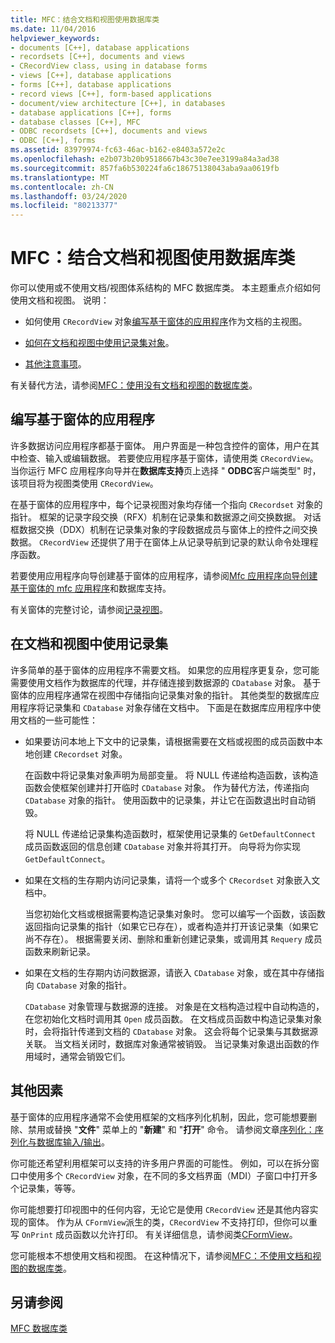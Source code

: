 ```yaml
---
title: MFC：结合文档和视图使用数据库类
ms.date: 11/04/2016
helpviewer_keywords:
- documents [C++], database applications
- recordsets [C++], documents and views
- CRecordView class, using in database forms
- views [C++], database applications
- forms [C++], database applications
- record views [C++], form-based applications
- document/view architecture [C++], in databases
- database applications [C++], forms
- database classes [C++], MFC
- ODBC recordsets [C++], documents and views
- ODBC [C++], forms
ms.assetid: 83979974-fc63-46ac-b162-e8403a572e2c
ms.openlocfilehash: e2b073b20b9518667b43c30e7ee3199a84a3ad38
ms.sourcegitcommit: 857fa6b530224fa6c18675138043aba9aa0619fb
ms.translationtype: MT
ms.contentlocale: zh-CN
ms.lasthandoff: 03/24/2020
ms.locfileid: "80213377"
---
```

# <a name="mfc-using-database-classes-with-documents-and-views"></a>MFC：结合文档和视图使用数据库类

你可以使用或不使用文档/视图体系结构的 MFC 数据库类。 本主题重点介绍如何使用文档和视图。 说明：

- 如何使用 `CRecordView` 对象[编写基于窗体的应用程序](#_core_writing_a_form.2d.based_application)作为文档的主视图。

- [如何在文档和视图中使用记录集对象](#_core_using_recordsets_in_documents_and_views)。

- [其他注意事项](#_core_other_factors)。

有关替代方法，请参阅[MFC：使用没有文档和视图的数据库类](../data/mfc-using-database-classes-without-documents-and-views.md)。

##  <a name="writing-a-form-based-application"></a><a name="_core_writing_a_form.2d.based_application"></a>编写基于窗体的应用程序

许多数据访问应用程序都基于窗体。 用户界面是一种包含控件的窗体，用户在其中检查、输入或编辑数据。 若要使应用程序基于窗体，请使用类 `CRecordView`。 当你运行 MFC 应用程序向导并在**数据库支持**页上选择 " **ODBC**客户端类型" 时，该项目将为视图类使用 `CRecordView`。

在基于窗体的应用程序中，每个记录视图对象均存储一个指向 `CRecordset` 对象的指针。 框架的记录字段交换（RFX）机制在记录集和数据源之间交换数据。 对话框数据交换（DDX）机制在记录集对象的字段数据成员与窗体上的控件之间交换数据。 `CRecordView` 还提供了用于在窗体上从记录导航到记录的默认命令处理程序函数。

若要使用应用程序向导创建基于窗体的应用程序，请参阅[Mfc 应用程序向导](../mfc/reference/database-support-mfc-application-wizard.md)[创建基于窗体的 mfc 应用程序](../mfc/reference/creating-a-forms-based-mfc-application.md)和数据库支持。

有关窗体的完整讨论，请参阅[记录视图](../data/record-views-mfc-data-access.md)。

##  <a name="using-recordsets-in-documents-and-views"></a><a name="_core_using_recordsets_in_documents_and_views"></a>在文档和视图中使用记录集

许多简单的基于窗体的应用程序不需要文档。 如果您的应用程序更复杂，您可能需要使用文档作为数据库的代理，并存储连接到数据源的 `CDatabase` 对象。 基于窗体的应用程序通常在视图中存储指向记录集对象的指针。 其他类型的数据库应用程序将记录集和 `CDatabase` 对象存储在文档中。 下面是在数据库应用程序中使用文档的一些可能性：

- 如果要访问本地上下文中的记录集，请根据需要在文档或视图的成员函数中本地创建 `CRecordset` 对象。

   在函数中将记录集对象声明为局部变量。 将 NULL 传递给构造函数，该构造函数会使框架创建并打开临时 `CDatabase` 对象。 作为替代方法，传递指向 `CDatabase` 对象的指针。 使用函数中的记录集，并让它在函数退出时自动销毁。

   将 NULL 传递给记录集构造函数时，框架使用记录集的 `GetDefaultConnect` 成员函数返回的信息创建 `CDatabase` 对象并将其打开。 向导将为你实现 `GetDefaultConnect`。

- 如果在文档的生存期内访问记录集，请将一个或多个 `CRecordset` 对象嵌入文档中。

   当您初始化文档或根据需要构造记录集对象时。 您可以编写一个函数，该函数返回指向记录集的指针（如果它已存在），或者构造并打开该记录集（如果它尚不存在）。 根据需要关闭、删除和重新创建记录集，或调用其 `Requery` 成员函数来刷新记录。

- 如果在文档的生存期内访问数据源，请嵌入 `CDatabase` 对象，或在其中存储指向 `CDatabase` 对象的指针。

   `CDatabase` 对象管理与数据源的连接。 对象是在文档构造过程中自动构造的，在您初始化文档时调用其 `Open` 成员函数。 在文档成员函数中构造记录集对象时，会将指针传递到文档的 `CDatabase` 对象。 这会将每个记录集与其数据源关联。 当文档关闭时，数据库对象通常被销毁。 当记录集对象退出函数的作用域时，通常会销毁它们。

##  <a name="other-factors"></a><a name="_core_other_factors"></a>其他因素

基于窗体的应用程序通常不会使用框架的文档序列化机制，因此，您可能想要删除、禁用或替换 "**文件**" 菜单上的 "**新建**" 和 "**打开**" 命令。 请参阅文章[序列化：序列化与数据库输入/输出](../mfc/serialization-serialization-vs-database-input-output.md)。

你可能还希望利用框架可以支持的许多用户界面的可能性。 例如，可以在拆分窗口中使用多个 `CRecordView` 对象，在不同的多文档界面（MDI）子窗口中打开多个记录集，等等。

你可能想要打印视图中的任何内容，无论它是使用 `CRecordView` 还是其他内容实现的窗体。 作为从 `CFormView`派生的类，`CRecordView` 不支持打印，但你可以重写 `OnPrint` 成员函数以允许打印。 有关详细信息，请参阅类[CFormView](../mfc/reference/cformview-class.md)。

您可能根本不想使用文档和视图。 在这种情况下，请参阅[MFC：不使用文档和视图的数据库类](../data/mfc-using-database-classes-without-documents-and-views.md)。

## <a name="see-also"></a>另请参阅

[MFC 数据库类](../data/mfc-database-classes-odbc-and-dao.md)
